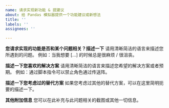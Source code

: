 ```yaml
---
name: 请求实现新功能 & 提建议
about: 给 Pandas 模拟器提供一个功能建议或新想法
title: ''
labels: ''
assignees: ''

---
```


<!-- 提示: 任何被尖括号包含起来的内容都是注释, 当你预览或者发布后注释是不会被显示出来的. -->
<!-- 注意: 请确保您使用 `@atcommands` 这样的方式来括起一个 GM 指令, 避免圈定到 GitHub 中的其他用户! -->

**您请求实现的功能是否和某个问题相关？描述一下**
请用清晰简洁的语言来描述您所遇到的问题。
例如：当我想要 [...] 的时候总是很麻烦 / 很沮丧。

**描述一下您喜欢的解决方案**
请用清晰简洁的语言来描述您希望的解决方案或者预期。
例如：通过脚本指令可以禁止角色通过传送阵。

**描述一下您考虑过的替代方案**
如果您考虑过其他的替代方案，可以在这里简明扼要的描述一下。

**其他附加信息**
您可以在此补充与此问题相关的截图或其他一切信息。
